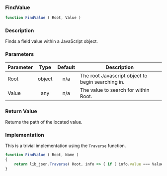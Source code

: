 <!-- api/FindValue.md -->

### FindValue

```js
function FindValue ( Root, Value )
```

### Description

Finds a field value within a JavaScript object.


### Parameters

| Parameter	| Type     	| Default 	| Description	|
|-----------|:--------:	|:-------:	|-------------	|
| Root		| object   	| n/a     	| The root Javascript object to begin searching in. |
| Value		| any	 	| n/a     	| The value to search for within Root. |


### Return Value

Returns the path of the located value.


### Implementation

This is a trivial implementation using the `Traverse` function.

```js
function FindValue ( Root, Name )
{
	return lib_json.Traverse( Root, info => { if ( info.value === Value ) { return info.path; } } );
}
```
